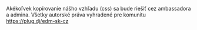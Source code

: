 Akékoľvek kopírovanie nášho vzhľadu (css) sa bude riešiť cez ambassadora a admina. Všetky autorské práva vyhradené pre komunitu https://plug.dj/edm-sk-cz

